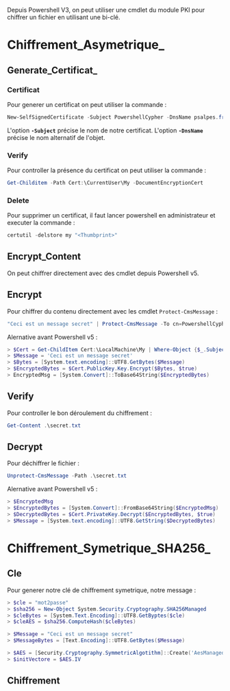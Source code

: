 
Depuis Powershell V3, on peut utiliser une cmdlet du module PKI pour chiffrer un fichier en utilisant une bi-clé.

# __Chiffrement_Asymetrique___

## __Generate_Certificat___

### Certificat

Pour generer un certificat on peut utiliser la commande : 

```powershell
New-SelfSignedCertificate -Subject PowershellCypher -DnsName psalpes.fr -CertStoreLocation "Cert:\CurrentUser\My" -Type DocumentEncryptionCert
```

L'option **`-Subject`** précise le nom de notre certificat.
L'option **`-DnsName`** précise le nom alternatif de l'objet.

### Verify

Pour controller la présence du certificat on peut utiliser la commande :

```powershell
Get-Childitem -Path Cert:\CurrentUser\My -DocumentEncryptionCert
```

### Delete

Pour supprimer un certificat, il faut lancer powershell en administrateur et executer la commande :

```powershell
certutil -delstore my "<Thumbprint>"
```


## __Encrypt_Content__

On peut chiffrer directement avec des cmdlet depuis Powershell v5.

## Encrypt

Pour chiffrer du contenu directement avec les cmdlet `Protect-CmsMessage` :

```powershell
"Ceci est un message secret" | Protect-CmsMessage -To cn=PowershellCypher -OutFile .\secret.txt
```

Alernative avant Powershell v5 :

```powershell
> $Cert = Get-ChildItem Cert:\LocalMachine\My | Where-Object {$_.Subject -like "PowershellCypher"}
> $Message = 'Ceci est un message secret'
> $Bytes = [System.text.encoding]::UTF8.GetBytes($Message)
> $EncryptedBytes = $Cert.PublicKey.Key.Encrypt($Bytes, $true)
> EncryptedMsg = [System.Convert]::ToBase64String($EncryptedBytes)
```

## Verify

Pour controller le bon déroulement du chiffrement :

```powershell
Get-Content .\secret.txt
```

## Decrypt

Pour déchiffrer le fichier :

```powershell
Unprotect-CmsMessage -Path .\secret.txt
```

Alernative avant Powershell v5 :

```powershell
> $EncryptedMsg
> $EncryptedBytes = [System.Convert]::FromBase64String($EncryptedMsg)
> $DecryptedBytes = $Cert.PrivateKey.Decrypt($EncryptedBytes, $true)
> $Message = [System.text.encoding]::UTF8.GetString($DecryptedBytes)
```


# __Chiffrement_Symetrique_SHA256___

## __Cle__

Pour generer notre clé de chiffrement symetrique, notre message :

```powershell
> $cle = "mot2passe"
> $sha256 = New-Object System.Security.Cryptography.SHA256Managed
> $cleBytes = [System.Text.Encoding]::UTF8.GetByptes($cle)
> $cleAES = $sha256.ComputeHash($cleBytes)

> $Message = "Ceci est un message secret"
> $MessageBytes = [Text.Encoding]::UTF8.GetBytes($Message)

> $AES = [Security.Cryptography.SymmetricAlgotithm]::Create('AesManaged')
> $initVectore = $AES.IV
```


## __Chiffrement__

